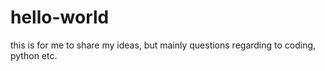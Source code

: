 # hello-world
this is for me to share my ideas, but mainly questions regarding to coding, python etc.
